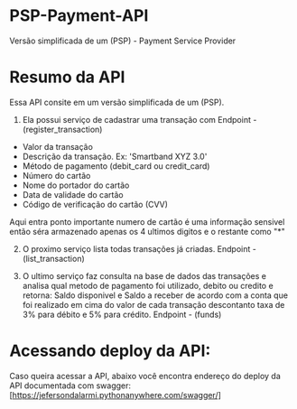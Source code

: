 # PSP-Payment-API
 Versão simplificada de um (PSP) - Payment Service Provider

# Resumo da API

Essa API consite em um versão simplificada de um (PSP).
1. Ela possui serviço de cadastrar uma transação com 
Endpoint - (register_transaction)
- Valor da transação
- Descrição da transação. Ex: 'Smartband XYZ 3.0'
- Método de pagamento (debit_card ou credit_card)
- Número do cartão
- Nome do portador do cartão
- Data de validade do cartão
- Código de verificação do cartão (CVV)

Aqui entra ponto importante numero de cartão é uma informação sensivel então séra armazenado apenas os 4 ultimos digitos e o restante como "*"

2. O proximo serviço lista todas transações já criadas.
Endpoint - (list_transaction)

3. O ultimo serviço faz consulta na base de dados das transações e analisa qual metodo de pagamento foi utilizado, debito ou credito e retorna:
Saldo disponivel e Saldo a receber de acordo com a conta que foi realizado em cima do valor de cada transação descontanto taxa de 3% para débito e 5% para crédito.
Endpoint - (funds)

# Acessando deploy da API:

Caso queira acessar a API, abaixo você encontra endereço do deploy da API documentada com swagger:
[https://jefersondalarmi.pythonanywhere.com/swagger/]

